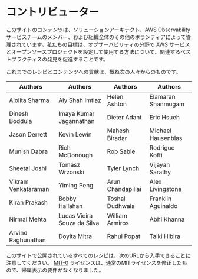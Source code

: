 # コントリビューター

このサイトのコンテンツは、ソリューションアーキテクト、AWS Observability サービスチームのメンバー、および組織全体のその他のボランティアによって管理されています。私たちの目標は、オブザーバビリティの分野で AWS サービスとオープンソースプロジェクトを設定して使用する方法について、関連するベストプラクティスの発見を促進することです。

これまでのレシピとコンテンツへの貢献は、概ね次の人々からのものです。

| Authors             | Authors                     | Authors           | Authors            |
| ------------------- | --------------------------- | ----------------- | ------------------ |
| Alolita Sharma      | Aly Shah Imtiaz             | Helen Ashton      | Elamaran Shanmugam |
| Dinesh Boddula      | Imaya Kumar Jagannathan     | Dieter Adant      | Eric Hsueh         |
| Jason Derrett       | Kevin Lewin                 | Mahesh Biradar    | Michael Hausenblas |
| Munish Dabra        | Rich McDonough              | Rob Sable         | Rodrigue Koffi     |
| Sheetal Joshi       | Tomasz Wrzonski             | Tyler Lynch       | Vijayan Sarathy    |
| Vikram Venkataraman | Yiming Peng                 | Arun Chandapillai | Alex Livingstone   |
| Kiran Prakash       | Bobby Hallahan              | Toshal Dudhwala   | Franklin Aguinaldo |
| Nirmal Mehta        | Lucas Vieira Souza da Silva | William Armiros   | Abhi Khanna        |
| Arvind Raghunathan  | Doyita Mitra                | Rahul Popat       | Taiki Hibira       |


このサイトで公開されているすべてのレシピは、次のURLから入手できることに注意してください。
[MIT-0][mit0] ライセンスは、通常のMITライセンスを修正したもので、帰属表示の要件がなくなりました。

[mit0]: https://github.com/aws/mit-0
